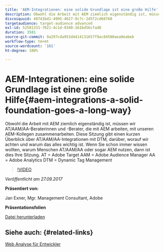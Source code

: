 ```yaml
---
title: 'AEM-Integrationen: eine solide Grundlage ist eine große Hilfe'
description: Obwohl die Arbeit mit AEM ziemlich eigenständig ist, müssen wir AT/AAM/AA-Beraterinnen und -Berater, die mit AEM arbeiten, mit unseren AEM-Kollegen zusammenarbeiten. Diese Sitzung gibt einen kurzen Überblick über AT/AAM/AA-Integrationen mit DTM, darüber, worauf wir achten und warum das alles wichtig ist.
discoiquuid: 40741bd1-4995-4627-9c7c-2d5f2cd68760
targetaudience: target-audience advanced
exl-id: 52581331-7021-4c1d-9340-161bd56cfad8
duration: 3581
source-git-commit: 9a297cda953d4414131657f9ac84580aea0eabeb
workflow-type: tm+mt
source-wordcount: '161'
ht-degree: 100%

---
```


# AEM-Integrationen: eine solide Grundlage ist eine große Hilfe{#aem-integrations-a-solid-foundation-goes-a-long-way}

Obwohl die Arbeit mit AEM ziemlich eigenständig ist, müssen wir AT/AAM/AA-Beraterinnen und -Berater, die mit AEM arbeiten, mit unseren AEM-Kollegen zusammenarbeiten. Diese Sitzung gibt einen kurzen Überblick über AT/AAM/AA-Integrationen mit DTM, darüber, worauf wir achten und warum das alles wichtig ist. Wenn Sie schon immer wissen wollten, warum Menschen AT/AAM/AA oder sogar AEM nutzen, dann ist dies Ihre Sitzung.   AT = Adobe Target AAM = Adobe Audience Manager AA = Adobe Analytics DTM = Dynamic Tag Management

>[!VIDEO](https://video.tv.adobe.com/v/19833/?quality=9)

*Veröffentlicht am 27.09.2017*

**Präsentiert von:**

Jan Exner, Mgr. Management Consultant, Adobe

**Präsentationsfolien**

[Datei herunterladen](assets/170927-aem-gems-integrations.pdf)

## Siehe auch: {#related-links}

[Web Analyse für Entwickler](https://webanalyticsfordevelopers.com/)

<!--
[Get back to the Overview](https://helpx.adobe.com/experience-manager/kt/eseminars/gems/aem-index.html)
-->
